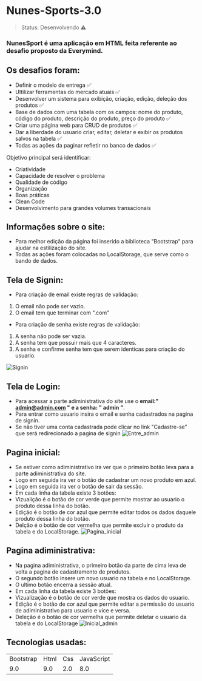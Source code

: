 # Nunes-Sports-3.0

> Status: Desenvolvendo ⚠️

### NunesSport é uma aplicação em HTML feita referente ao desafio proposto da Everymind.

## Os desafios foram:

+ Definir o modelo de entrega ✅
+ Ultilizar ferramentas do mercado atuais ✅
+ Desenvolver um sistema para exibição, criação, edição, deleção dos produtos ✅
+ Base de dados com uma tabela com os campos: nome do produto, código do produto, descrição do produto, preço do produto ✅
+ Criar uma página web para CRUD de produtos ✅
+ Dar a liberdade do usuario criar, editar, deletar e exibir os produtos salvos na tabela ✅
+ Todas as ações da paginar refletir no banco de dados ✅

Objetivo principal será identificar:

+ Criatividade
+ Capacidade de resolver o problema
+ Qualidade de código
+ Organização
+ Boas práticas
+ Clean Code
+ Desenvolvimento para grandes volumes transacionais

## Informações sobre o site:

* Para melhor edição da página foi inserido a biblioteca "Bootstrap" para ajudar na estilização do site.
* Todas as ações foram colocadas no LocalStorage, que serve como o bando de dados.

## Tela de Signin:

* Para criação de email existe regras de validação:
1) O email não pode ser vazio.
2) O email tem que terminar com ".com"
* Para criação de senha existe regras de validação:
1) A senha não pode ser vazia.
2) A senha tem que possuir mais que 4 caracteres.
3) A senha e confirme senha tem que serem identicas para criação do usuario.

![Signin](https://github.com/Freitas-gui/Calisthenics-Movements/assets/145817464/c51e4e1f-fcc1-43c4-9636-c6f9b9c828b2)
 
## Tela de Login:

* Para acessar a parte adiministrativa do site use o **email:" admin@admin.com " e a senha: " admin "**.
* Para entrar como usuario insira o email e senha cadastrados na pagina de signin.
* Se não tiver uma conta cadastrada pode clicar no link "Cadastre-se" que será redirecionado a pagina de signin
![Entre_admin](https://github.com/Freitas-gui/Calisthenics-Movements/assets/145817464/2e1ac758-ec63-4d52-9e05-93661614f2dc)

## Pagina inicial:

* Se estiver como adiministrativo ira ver que o primeiro botão leva para a parte adiministrativa do site.
* Logo em seguida ira ver o botão de cadastrar um novo produto em azul.
* Logo em seguida ira ver o botão de sair da sessão.
* Em cada linha da tabela existe 3 botões:
* Vizualição é o botão de cor verde que permite mostrar ao usuario o produto dessa linha do botão.
* Edição é o botão de cor azul que permite editar todos os dados daquele produto dessa linha do botão.
* Delção é o botão de cor vermelha que permite excluir o produto da tabela e do LocalStorage.
  ![Pagina_inicial](https://github.com/Freitas-gui/Calisthenics-Movements/assets/145817464/00d926c8-76aa-405b-8c59-1bbe669b16dd)


## Pagina adiministrativa: 

* Na pagina adiministrativa, o primeiro botão da parte de cima leva de volta a pagina de cadastramento de produtos.
* O segundo botão insere um novo usuario na tabela e no LocalStorage.
* O ultimo botão encerra a sessão atual.
* Em cada linha da tabela existe 3 botões:
* Vizualização é o botão de cor verde que mostra os dados do usuario.
* Edição é o botão de cor azul que permite editar a permissão do usuario de adiministrativo para usuario e vice e versa.
* Deleção é o botão de cor vermelha que permite deletar o usuario da tabela e do LocalStorage
 ![Inicial_admin](https://github.com/Freitas-gui/Calisthenics-Movements/assets/145817464/27b33bbf-6003-4f35-8c61-4f2525d71e17)


## Tecnologias usadas:

<table>
  <tr>
    <td>Bootstrap</td>
    <td>Html</td>
    <td>Css</td>
    <td>JavaScript</td>
  </tr>
  <tr>
    <td>9.0</td>
    <td>9.0</td>
    <td>2.0</td>
    <td>8.0</td>
  </tr>
</table>

